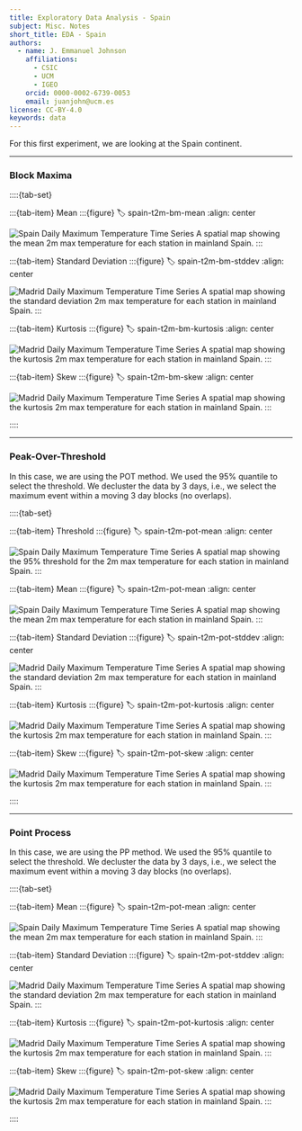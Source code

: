 ```yaml
---
title: Exploratory Data Analysis - Spain
subject: Misc. Notes
short_title: EDA - Spain
authors:
  - name: J. Emmanuel Johnson
    affiliations:
      - CSIC
      - UCM
      - IGEO
    orcid: 0000-0002-6739-0053
    email: juanjohn@ucm.es
license: CC-BY-4.0
keywords: data
---
```


For this first experiment, we are looking at the Spain continent.

***
### Block Maxima

::::{tab-set}

:::{tab-item} Mean
:::{figure}
:label: spain-t2m-bm-mean
:align: center

![Spain Daily Maximum Temperature Time Series](https://drive.google.com/uc?id=1OBzt4pIwzYjJfiYE17pYX-DBkFY3YZyf)
A spatial map showing the mean 2m max temperature for each station in  mainland Spain.
:::

:::{tab-item} Standard Deviation
:::{figure}
:label: spain-t2m-bm-stddev
:align: center

![Madrid Daily Maximum Temperature Time Series](https://drive.google.com/uc?id=1TAnay9u4VXJFVifegj-NTzvOgWsKKf39)
A spatial map showing the standard deviation 2m max temperature for each station in  mainland Spain.
:::

:::{tab-item} Kurtosis
:::{figure}
:label: spain-t2m-bm-kurtosis
:align: center

![Madrid Daily Maximum Temperature Time Series](https://drive.google.com/uc?id=1tTNf2SI1tOX1QL_OIyyyvhCDsRU9hHTR)
A spatial map showing the kurtosis 2m max temperature for each station in mainland Spain.
:::

:::{tab-item} Skew
:::{figure}
:label: spain-t2m-bm-skew
:align: center

![Madrid Daily Maximum Temperature Time Series](https://drive.google.com/uc?id=16zOP6ZvWS1o49mH-pn-0QUzokibdDyXv)
A spatial map showing the kurtosis 2m max temperature for each station in mainland Spain.
:::

::::

***
### Peak-Over-Threshold

In this case, we are using the POT method.
We used the 95% quantile to select the threshold.
We decluster the data by 3 days, i.e., we select the maximum event within a moving 3 day blocks (no overlaps).


::::{tab-set}

:::{tab-item} Threshold
:::{figure}
:label: spain-t2m-pot-mean
:align: center

![Spain Daily Maximum Temperature Time Series](https://drive.google.com/uc?id=1GqvZKpb8VA7S5_D6O6vvcRQrfn4DPq1z)
A spatial map showing the 95% threshold for the 2m max temperature for each station in  mainland Spain.
:::

:::{tab-item} Mean
:::{figure}
:label: spain-t2m-pot-mean
:align: center

![Spain Daily Maximum Temperature Time Series](https://drive.google.com/uc?id=1ch4nVRIcqbXLnDMSl0ApdWSIEmAN0Xg4)
A spatial map showing the mean 2m max temperature for each station in  mainland Spain.
:::


:::{tab-item} Standard Deviation
:::{figure}
:label: spain-t2m-pot-stddev
:align: center

![Madrid Daily Maximum Temperature Time Series](https://drive.google.com/uc?id=1C5eYJy5f9a8Kd5MKNB4UEMD7PjpeFTpP)
A spatial map showing the standard deviation 2m max temperature for each station in  mainland Spain.
:::

:::{tab-item} Kurtosis
:::{figure}
:label: spain-t2m-pot-kurtosis
:align: center

![Madrid Daily Maximum Temperature Time Series](https://drive.google.com/uc?id=17TqQx8V-H7RCnvI4z_iGP_IjHh1nQpeU)
A spatial map showing the kurtosis 2m max temperature for each station in mainland Spain.
:::


:::{tab-item} Skew
:::{figure}
:label: spain-t2m-pot-skew
:align: center

![Madrid Daily Maximum Temperature Time Series](https://drive.google.com/uc?id=1N-C1iUFcEio9f-53U_NKD0L_p020GcgO)
A spatial map showing the kurtosis 2m max temperature for each station in mainland Spain.
:::

::::

***
### Point Process

In this case, we are using the PP method.
We used the 95% quantile to select the threshold.
We decluster the data by 3 days, i.e., we select the maximum event within a moving 3 day blocks (no overlaps).


::::{tab-set}


:::{tab-item} Mean
:::{figure}
:label: spain-t2m-pot-mean
:align: center

![Spain Daily Maximum Temperature Time Series](https://drive.google.com/uc?id=1G8JZcM_eiEgnqO8K8H2QVjwad0ysqYYA)
A spatial map showing the mean 2m max temperature for each station in  mainland Spain.
:::


:::{tab-item} Standard Deviation
:::{figure}
:label: spain-t2m-pot-stddev
:align: center

![Madrid Daily Maximum Temperature Time Series](https://drive.google.com/uc?id=10RZY9na7V5qjJtSbC98EsAK16d0jM8sO)
A spatial map showing the standard deviation 2m max temperature for each station in  mainland Spain.
:::

:::{tab-item} Kurtosis
:::{figure}
:label: spain-t2m-pot-kurtosis
:align: center

![Madrid Daily Maximum Temperature Time Series](https://drive.google.com/uc?id=1KxPl8omRcJdRLNNwh6Pm4v_qq4-CTmj4)
A spatial map showing the kurtosis 2m max temperature for each station in mainland Spain.
:::


:::{tab-item} Skew
:::{figure}
:label: spain-t2m-pot-skew
:align: center

![Madrid Daily Maximum Temperature Time Series](https://drive.google.com/uc?id=1vXQPbUdW2lEkpv_deTpx87uOo8BK5SzZ)
A spatial map showing the kurtosis 2m max temperature for each station in mainland Spain.
:::

::::
